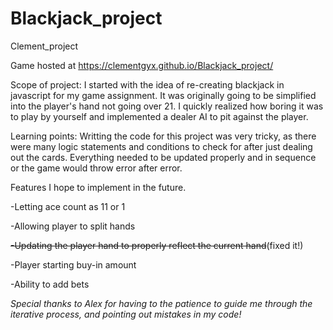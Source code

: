 # Blackjack_project
Clement_project

Game hosted at  https://clementgyx.github.io/Blackjack_project/

Scope of project:
I started with the idea of re-creating blackjack in javascript for my game assignment. It was originally going to be simplified into the player's hand not going over 21. 
I quickly realized how boring it was to play by yourself and implemented a dealer AI to pit against the player. 

Learning points:
Writting the code for this project was very tricky, as there were many logic statements and conditions to check for after just dealing out the cards. Everything needed to be updated properly and in sequence or the game would throw error after error. 

 Features I hope to implement in the future.

-Letting ace count as 11 or 1

-Allowing player to split hands

~~-Updating the player hand to properly reflect the current hand~~(fixed it!)

-Player starting buy-in amount 

-Ability to add bets

*Special thanks to Alex for having to the patience to guide me through the iterative process, and pointing out mistakes in my code!* 



